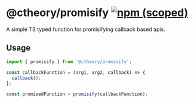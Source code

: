 # @ctheory/promisify [![npm (scoped)](https://img.shields.io/npm/v/@ctheory/promisify.svg)](https://www.npmjs.com/package/@ctheory/promisify)

A simple TS typed function for promisifying callback based apis.

## Usage

```ts
import { promisify } from '@ctheory/promisify';

const callbackFunction = (arg1, arg2, callback) => {
  callback();
};

const promisedFunction = promisify(callbackFunction);
```
